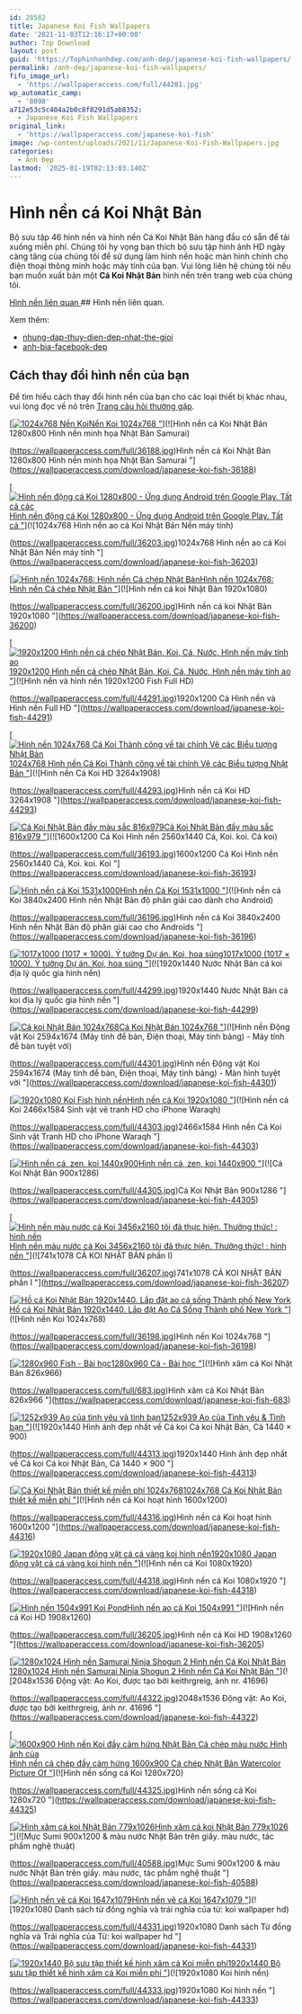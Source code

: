 ```yaml
---
id: 28582
title: Japanese Koi Fish Wallpapers
date: '2021-11-03T12:16:17+00:00'
author: Top Download
layout: post
guid: 'https://Tophinhanhdep.com/anh-dep/japanese-koi-fish-wallpapers/'
permalink: /anh-dep/japanese-koi-fish-wallpapers/
fifu_image_url:
  - 'https://wallpaperaccess.com/full/44281.jpg'
wp_automatic_camp:
  - '8098'
a712e53c5c404a2b0c8f8291d5ab8352:
  - Japanese Koi Fish Wallpapers
original_link:
  - 'https://wallpaperaccess.com/japanese-koi-fish'
image: /wp-content/uploads/2021/11/Japanese-Koi-Fish-Wallpapers.jpg
categories:
  - Ảnh Đẹp
lastmod: '2025-01-19T02:13:03.140Z'
---
```

# Hình nền cá Koi Nhật Bản

Bộ sưu tập 46 hình nền và hình nền Cá Koi Nhật Bản hàng đầu có sẵn để tải xuống miễn phí. Chúng tôi hy vọng bạn thích bộ sưu tập hình ảnh HD ngày càng tăng của chúng tôi để sử dụng làm hình nền hoặc màn hình chính cho điện thoại thông minh hoặc máy tính của bạn. Vui lòng liên hệ chúng tôi nếu bạn muốn xuất bản một **Cá Koi Nhật Bản** hình nền trên trang web của chúng tôi.

[Hình nền liên quan ](#related) ## Hình nền liên quan.

   
 Xem thêm:

   
- [nhung-dap-thuy-dien-dep-nhat-the-gioi](https://tophinhanhdep.com/anh-dep/nhung-dap-thuy-dien-dep-nhat-the-gioi/)
- [anh-bia-facebook-dep](https://tophinhanhdep.com/anh-bia/anh-bia-facebook-dep/)

## Cách thay đổi hình nền của bạn

Để tìm hiểu cách thay đổi hình nền của bạn cho các loại thiết bị khác nhau, vui lòng đọc về nó trên [Trang câu hỏi thường gặp](https://tophinhanhdep.com/faq/).

  
[[![1024x768 Nền Koi](https://wallpaperaccess.com/full/44281.jpg)Nền Koi 1024x768 "](https://wallpaperaccess.com/download/japanese-koi-fish-44281)](![Hình nền cá Koi Nhật Bản 1280x800 Hình nền minh họa Nhật Bản Samurai)

(https://wallpaperaccess.com/full/36188.jpg)Hình nền cá Koi Nhật Bản 1280x800 Hình nền minh họa Nhật Bản Samurai "](https://wallpaperaccess.com/download/japanese-koi-fish-36188)

[[![Hình nền động cá Koi 1280x800 - Ứng dụng Android trên Google Play.  Tất cả các](https://wallpaperaccess.com/full/36194.jpg)Hình nền động cá Koi 1280x800 - Ứng dụng Android trên Google Play. Tất cả "](https://wallpaperaccess.com/download/japanese-koi-fish-36194)](![1024x768 Hình nền ao cá Koi Nhật Bản Nền máy tính)

(https://wallpaperaccess.com/full/36203.jpg)1024x768 Hình nền ao cá Koi Nhật Bản Nền máy tính "](https://wallpaperaccess.com/download/japanese-koi-fish-36203)

[[![Hình nền 1024x768: Hình nền Cá chép Nhật Bản](https://wallpaperaccess.com/full/36187.jpg)Hình nền 1024x768: Hình nền Cá chép Nhật Bản "](https://wallpaperaccess.com/download/japanese-koi-fish-36187)](![Hình nền cá koi Nhật Bản 1920x1080)

(https://wallpaperaccess.com/full/36200.jpg)Hình nền cá koi Nhật Bản 1920x1080 "](https://wallpaperaccess.com/download/japanese-koi-fish-36200)

[[![1920x1200 Hình nền cá chép Nhật Bản, Koi, Cá, Nước, Hình nền máy tính ao](https://wallpaperaccess.com/full/36234.jpg)1920x1200 Hình nền cá chép Nhật Bản, Koi, Cá, Nước, Hình nền máy tính ao "](https://wallpaperaccess.com/download/japanese-koi-fish-36234)](![Hình nền và hình nền 1920x1200 Fish Full HD)

(https://wallpaperaccess.com/full/44291.jpg)1920x1200 Cá Hình nền và Hình nền Full HD "](https://wallpaperaccess.com/download/japanese-koi-fish-44291)

[[![Hình nền 1024x768 Cá Koi Thành công về tài chính Vẽ các Biểu tượng Nhật Bản](https://wallpaperaccess.com/full/36199.jpg)1024x768 Hình nền Cá Koi Thành công về tài chính Vẽ các Biểu tượng Nhật Bản "](https://wallpaperaccess.com/download/japanese-koi-fish-36199)](![Hình nền Cá Koi HD 3264x1908)

(https://wallpaperaccess.com/full/44293.jpg)Hình nền cá Koi HD 3264x1908 "](https://wallpaperaccess.com/download/japanese-koi-fish-44293)

[[![Cá Koi Nhật Bản đầy màu sắc 816x979](https://wallpaperaccess.com/full/36192.jpg)Cá Koi Nhật Bản đầy màu sắc 816x979 "](https://wallpaperaccess.com/download/japanese-koi-fish-36192)](![1600x1200 Cá Koi Hình nền 2560x1440 Cá, Koi.  koi.  Cá koi)

(https://wallpaperaccess.com/full/36193.jpg)1600x1200 Cá Koi Hình nền 2560x1440 Cá, Koi. koi. Koi "](https://wallpaperaccess.com/download/japanese-koi-fish-36193)

[[![Hình nền cá Koi 1531x1000](https://wallpaperaccess.com/full/36217.jpg)Hình nền Cá Koi 1531x1000 "](https://wallpaperaccess.com/download/japanese-koi-fish-36217)](![Hình nền cá Koi 3840x2400 Hình nền Nhật Bản độ phân giải cao dành cho Android)

(https://wallpaperaccess.com/full/36196.jpg)Hình nền cá Koi 3840x2400 Hình nền Nhật Bản độ phân giải cao cho Androids "](https://wallpaperaccess.com/download/japanese-koi-fish-36196)

[[![1017x1000 (1017 × 1000).  Ý tưởng Dự án.  Koi, hoa súng](https://wallpaperaccess.com/full/44298.jpg)1017x1000 (1017 × 1000). Ý tưởng Dự án. Koi, hoa súng "](https://wallpaperaccess.com/download/japanese-koi-fish-44298)](![1920x1440 Nước Nhật Bản cá koi địa lý quốc gia hình nền)

(https://wallpaperaccess.com/full/44299.jpg)1920x1440 Nước Nhật Bản cá koi địa lý quốc gia hình nền "](https://wallpaperaccess.com/download/japanese-koi-fish-44299)

[[![Cá koi Nhật Bản 1024x768](https://wallpaperaccess.com/full/36225.jpg)Cá Koi Nhật Bản 1024x768 "](https://wallpaperaccess.com/download/japanese-koi-fish-36225)](![Hình nền Động vật Koi 2594x1674 (Máy tính để bàn, Điện thoại, Máy tính bảng) - Máy tính để bàn tuyệt vời)

(https://wallpaperaccess.com/full/44301.jpg)Hình nền Động vật Koi 2594x1674 (Máy tính để bàn, Điện thoại, Máy tính bảng) - Màn hình tuyệt vời "](https://wallpaperaccess.com/download/japanese-koi-fish-44301)

[[![1920x1080 Koi Fish hình nền](https://wallpaperaccess.com/full/44302.jpg)Hình nền cá Koi 1920x1080 "](https://wallpaperaccess.com/download/japanese-koi-fish-44302)](![Hình nền cá Koi 2466x1584 Sinh vật vẽ tranh HD cho iPhone Waraqh)

(https://wallpaperaccess.com/full/44303.jpg)2466x1584 Hình nền Cá Koi Sinh vật Tranh HD cho iPhone Waraqh "](https://wallpaperaccess.com/download/japanese-koi-fish-44303)

[[![Hình nền cá, zen, koi 1440x900](https://wallpaperaccess.com/full/36197.jpg)Hình nền cá, zen, koi 1440x900 "](https://wallpaperaccess.com/download/japanese-koi-fish-36197)](![Cá Koi Nhật Bản 900x1286)

(https://wallpaperaccess.com/full/44305.jpg)Cá Koi Nhật Bản 900x1286 "](https://wallpaperaccess.com/download/japanese-koi-fish-44305)

[[![Hình nền màu nước cá Koi 3456x2160 tôi đã thực hiện.  Thưởng thức!  : hình nền](https://wallpaperaccess.com/full/40564.jpg)Hình nền màu nước cá Koi 3456x2160 tôi đã thực hiện. Thưởng thức! : hình nền "](https://wallpaperaccess.com/download/japanese-koi-fish-40564)](![741x1078 CÁ KOI NHẬT BẢN phần I)

(https://wallpaperaccess.com/full/36207.jpg)741x1078 CÁ KOI NHẬT BẢN phần I "](https://wallpaperaccess.com/download/japanese-koi-fish-36207)

[[![Hồ cá Koi Nhật Bản 1920x1440.  Lắp đặt ao cá sống Thành phố New York](https://wallpaperaccess.com/full/44308.jpg)Hồ cá Koi Nhật Bản 1920x1440. Lắp đặt Ao Cá Sống Thành phố New York "](https://wallpaperaccess.com/download/japanese-koi-fish-44308)](![Hình nền Koi 1024x768)

(https://wallpaperaccess.com/full/36198.jpg)Hình nền Koi 1024x768 "](https://wallpaperaccess.com/download/japanese-koi-fish-36198)

[[![1280x960 Fish - Bài học](https://wallpaperaccess.com/full/44310.jpg)1280x960 Cá - Bài học "](https://wallpaperaccess.com/download/japanese-koi-fish-44310)](![Hình xăm cá Koi Nhật Bản 826x966)

(https://wallpaperaccess.com/full/683.jpg)Hình xăm cá Koi Nhật Bản 826x966 "](https://wallpaperaccess.com/download/japanese-koi-fish-683)

[[![1252x939 Ao của tình yêu và tình bạn](https://wallpaperaccess.com/full/44312.jpg)1252x939 Ao của Tình yêu &amp; Tình bạn "](https://wallpaperaccess.com/download/japanese-koi-fish-44312)](![1920x1440 Hình ảnh đẹp nhất về Cá koi Cá koi Nhật Bản, Cá 1440 × 900)

(https://wallpaperaccess.com/full/44313.jpg)1920x1440 Hình ảnh đẹp nhất về Cá koi Cá koi Nhật Bản, Cá 1440 × 900 "](https://wallpaperaccess.com/download/japanese-koi-fish-44313)

[[![Cá Koi Nhật Bản thiết kế miễn phí 1024x768](https://wallpaperaccess.com/full/40597.jpg)1024x768 Cá Koi Nhật Bản thiết kế miễn phí "](https://wallpaperaccess.com/download/japanese-koi-fish-40597)](![Hình nền cá Koi hoạt hình 1600x1200)

(https://wallpaperaccess.com/full/44316.jpg)Hình nền cá Koi hoạt hình 1600x1200 "](https://wallpaperaccess.com/download/japanese-koi-fish-44316)

[[![1920x1080 Japan động vật cá cá vàng koi hình nền](https://wallpaperaccess.com/full/44317.jpg)1920x1080 Japan động vật cá cá vàng koi hình nền "](https://wallpaperaccess.com/download/japanese-koi-fish-44317)](![Hình nền cá Koi 1080x1920)

(https://wallpaperaccess.com/full/44318.jpg)Hình nền cá Koi 1080x1920 "](https://wallpaperaccess.com/download/japanese-koi-fish-44318)

[[![Hình nền 1504x991 Koi Pond](https://wallpaperaccess.com/full/44319.jpg)Hình nền ao cá Koi 1504x991 "](https://wallpaperaccess.com/download/japanese-koi-fish-44319)](![Hình nền cá Koi HD 1908x1260)

(https://wallpaperaccess.com/full/36205.jpg)Hình nền cá Koi HD 1908x1260 "](https://wallpaperaccess.com/download/japanese-koi-fish-36205)

[[![1280x1024 Hình nền Samurai Ninja Shogun 2 Hình nền Cá Koi Nhật Bản](https://wallpaperaccess.com/full/36214.jpg)1280x1024 Hình nền Samurai Ninja Shogun 2 Hình nền Cá Koi Nhật Bản "](https://wallpaperaccess.com/download/japanese-koi-fish-36214)](![2048x1536 Động vật: Ao Koi, được tạo bởi keithrgreig, ảnh nr.  41696)

(https://wallpaperaccess.com/full/44322.jpg)2048x1536 Động vật: Ao Koi, được tạo bởi keithrgreig, ảnh nr. 41696 "](https://wallpaperaccess.com/download/japanese-koi-fish-44322)

[[![1600x900 Hình nền Koi đầy cảm hứng Nhật Bản Cá chép màu nước Hình ảnh của](https://wallpaperaccess.com/full/44324.jpg)Hình nền cá chép đầy cảm hứng 1600x900 Cá chép Nhật Bản Watercolor Picture Of "](https://wallpaperaccess.com/download/japanese-koi-fish-44324)](![Hình nền sống cá Koi 1280x720)

(https://wallpaperaccess.com/full/44325.jpg)Hình nền sống cá Koi 1280x720 "](https://wallpaperaccess.com/download/japanese-koi-fish-44325)

[[![Hình xăm cá koi Nhật Bản 779x1026](https://wallpaperaccess.com/full/36219.jpg)Hình xăm cá koi Nhật Bản 779x1026 "](https://wallpaperaccess.com/download/japanese-koi-fish-36219)](![Mực Sumi 900x1200 & màu nước Nhật Bản trên giấy.  màu nước, tác phẩm nghệ thuật)

(https://wallpaperaccess.com/full/40588.jpg)Mực Sumi 900x1200 &amp; màu nước Nhật Bản trên giấy. màu nước, tác phẩm nghệ thuật "](https://wallpaperaccess.com/download/japanese-koi-fish-40588)

[[![Hình nền vẽ cá Koi 1647x1079](https://wallpaperaccess.com/full/44329.jpg)Hình nền vẽ cá Koi 1647x1079 "](https://wallpaperaccess.com/download/japanese-koi-fish-44329)](![1920x1080 Danh sách từ đồng nghĩa và trái nghĩa của từ: koi wallpaper hd)

(https://wallpaperaccess.com/full/44331.jpg)1920x1080 Danh sách Từ đồng nghĩa và Trái nghĩa của Từ: koi wallpaper hd "](https://wallpaperaccess.com/download/japanese-koi-fish-44331)

[[![1920x1440 Bộ sưu tập thiết kế hình xăm cá Koi miễn phí](https://wallpaperaccess.com/full/44332.jpg)1920x1440 Bộ sưu tập thiết kế hình xăm cá Koi miễn phí "](https://wallpaperaccess.com/download/japanese-koi-fish-44332)](![1920x1080 Koi hình nền)

(https://wallpaperaccess.com/full/44333.jpg)1920x1080 Koi hình nền "](https://wallpaperaccess.com/download/japanese-koi-fish-44333)
